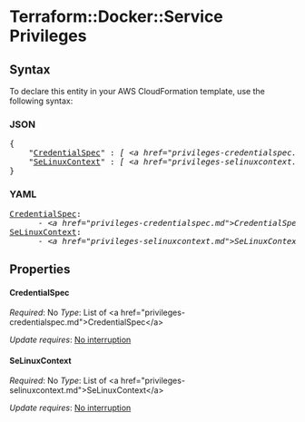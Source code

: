 # Terraform::Docker::Service Privileges

## Syntax

To declare this entity in your AWS CloudFormation template, use the following syntax:

### JSON

<pre>
{
    "<a href="#credentialspec" title="CredentialSpec">CredentialSpec</a>" : <i>[ &lt;a href=&#34;privileges-credentialspec.md&#34;&gt;CredentialSpec&lt;/a&gt;, ... ]</i>,
    "<a href="#selinuxcontext" title="SeLinuxContext">SeLinuxContext</a>" : <i>[ &lt;a href=&#34;privileges-selinuxcontext.md&#34;&gt;SeLinuxContext&lt;/a&gt;, ... ]</i>
}
</pre>

### YAML

<pre>
<a href="#credentialspec" title="CredentialSpec">CredentialSpec</a>: <i>
      - &lt;a href=&#34;privileges-credentialspec.md&#34;&gt;CredentialSpec&lt;/a&gt;</i>
<a href="#selinuxcontext" title="SeLinuxContext">SeLinuxContext</a>: <i>
      - &lt;a href=&#34;privileges-selinuxcontext.md&#34;&gt;SeLinuxContext&lt;/a&gt;</i>
</pre>

## Properties

#### CredentialSpec

_Required_: No
_Type_: List of &lt;a href=&#34;privileges-credentialspec.md&#34;&gt;CredentialSpec&lt;/a&gt;

_Update requires_: [No interruption](https://docs.aws.amazon.com/AWSCloudFormation/latest/UserGuide/using-cfn-updating-stacks-update-behaviors.html#update-no-interrupt)

#### SeLinuxContext

_Required_: No
_Type_: List of &lt;a href=&#34;privileges-selinuxcontext.md&#34;&gt;SeLinuxContext&lt;/a&gt;

_Update requires_: [No interruption](https://docs.aws.amazon.com/AWSCloudFormation/latest/UserGuide/using-cfn-updating-stacks-update-behaviors.html#update-no-interrupt)

